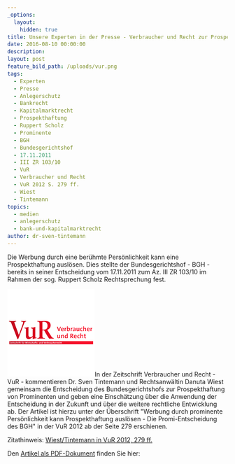 ```yaml
---
_options:
  layout:
    hidden: true
title: Unsere Experten in der Presse - Verbraucher und Recht zur Prospekthaftung von Prominenten
date: 2016-08-10 00:00:00
description:
layout: post
feature_bild_path: /uploads/vur.png
tags:
  - Experten
  - Presse
  - Anlegerschutz
  - Bankrecht
  - Kapitalmarktrecht
  - Prospekthaftung
  - Ruppert Scholz
  - Prominente
  - BGH
  - Bundesgerichtshof
  - 17.11.2011
  - III ZR 103/10
  - VuR
  - Verbraucher und Recht
  - VuR 2012 S. 279 ff.
  - Wiest
  - Tintemann
topics:
  - medien
  - anlegerschutz
  - bank-und-kapitalmarktrecht
author: dr-sven-tintemann
---
```



Die Werbung durch eine berühmte Persönlichkeit kann eine Prospekthaftung auslösen. Dies stellte der Bundesgerichtshof - BGH - bereits in seiner Entscheidung vom 17.11.2011 zum Az. III ZR 103/10 im Rahmen der sog. Ruppert Scholz Rechtsprechung fest.

[![VUR Logo - Fremde Marke](/uploads/versions/vur---x----200-200x---.png)](http://tintemann.de/wp-content/uploads/2011/01/VuR-2012-279-ff.-Prominentenhaftung-bei-Werbung-für-Fonds.pdf)In der Zeitschrift Verbraucher und Recht - VuR - kommentieren Dr. Sven Tintemann und Rechtsanwältin Danuta Wiest gemeinsam die Entscheidung des Bundesgerichtshofs zur Prospekthaftung von Prominenten und geben eine Einschätzung über die Anwendung der Entscheidung in der Zukunft und über die weitere rechtliche Entwicklung ab. Der Artikel ist hierzu unter der Überschrift "Werbung durch prominente Persönlichkeit kann Prospekthaftung auslösen - Die Promi-Entscheidung des BGH" in der VuR 2012 ab der Seite 279 erschienen.

Zitathinweis: [Wiest/Tintemann in VuR 2012, 279 ff.](http://tintemann.de/wp-content/uploads/2011/01/VuR-2012-279-ff.-Prominentenhaftung-bei-Werbung-für-Fonds.pdf)

Den [Artikel als PDF-Dokument](http://tintemann.de/wp-content/uploads/2011/01/VuR-2012-279-ff.-Prominentenhaftung-bei-Werbung-für-Fonds.pdf) finden Sie hier: